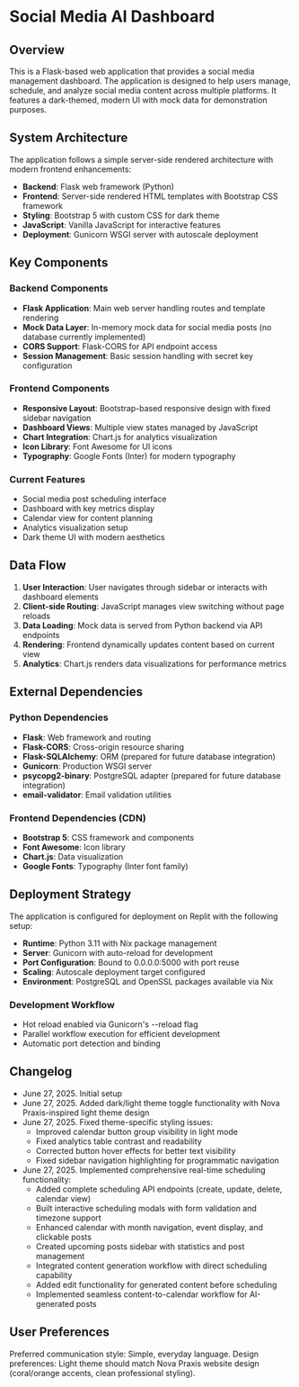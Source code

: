 # Social Media AI Dashboard

## Overview

This is a Flask-based web application that provides a social media management dashboard. The application is designed to help users manage, schedule, and analyze social media content across multiple platforms. It features a dark-themed, modern UI with mock data for demonstration purposes.

## System Architecture

The application follows a simple server-side rendered architecture with modern frontend enhancements:

- **Backend**: Flask web framework (Python)
- **Frontend**: Server-side rendered HTML templates with Bootstrap CSS framework
- **Styling**: Bootstrap 5 with custom CSS for dark theme
- **JavaScript**: Vanilla JavaScript for interactive features
- **Deployment**: Gunicorn WSGI server with autoscale deployment

## Key Components

### Backend Components
- **Flask Application**: Main web server handling routes and template rendering
- **Mock Data Layer**: In-memory mock data for social media posts (no database currently implemented)
- **CORS Support**: Flask-CORS for API endpoint access
- **Session Management**: Basic session handling with secret key configuration

### Frontend Components
- **Responsive Layout**: Bootstrap-based responsive design with fixed sidebar navigation
- **Dashboard Views**: Multiple view states managed by JavaScript
- **Chart Integration**: Chart.js for analytics visualization
- **Icon Library**: Font Awesome for UI icons
- **Typography**: Google Fonts (Inter) for modern typography

### Current Features
- Social media post scheduling interface
- Dashboard with key metrics display
- Calendar view for content planning
- Analytics visualization setup
- Dark theme UI with modern aesthetics

## Data Flow

1. **User Interaction**: User navigates through sidebar or interacts with dashboard elements
2. **Client-side Routing**: JavaScript manages view switching without page reloads
3. **Data Loading**: Mock data is served from Python backend via API endpoints
4. **Rendering**: Frontend dynamically updates content based on current view
5. **Analytics**: Chart.js renders data visualizations for performance metrics

## External Dependencies

### Python Dependencies
- **Flask**: Web framework and routing
- **Flask-CORS**: Cross-origin resource sharing
- **Flask-SQLAlchemy**: ORM (prepared for future database integration)
- **Gunicorn**: Production WSGI server
- **psycopg2-binary**: PostgreSQL adapter (prepared for future database integration)
- **email-validator**: Email validation utilities

### Frontend Dependencies (CDN)
- **Bootstrap 5**: CSS framework and components
- **Font Awesome**: Icon library
- **Chart.js**: Data visualization
- **Google Fonts**: Typography (Inter font family)

## Deployment Strategy

The application is configured for deployment on Replit with the following setup:

- **Runtime**: Python 3.11 with Nix package management
- **Server**: Gunicorn with auto-reload for development
- **Port Configuration**: Bound to 0.0.0.0:5000 with port reuse
- **Scaling**: Autoscale deployment target configured
- **Environment**: PostgreSQL and OpenSSL packages available via Nix

### Development Workflow
- Hot reload enabled via Gunicorn's --reload flag
- Parallel workflow execution for efficient development
- Automatic port detection and binding

## Changelog

- June 27, 2025. Initial setup
- June 27, 2025. Added dark/light theme toggle functionality with Nova Praxis-inspired light theme design
- June 27, 2025. Fixed theme-specific styling issues:
  - Improved calendar button group visibility in light mode
  - Fixed analytics table contrast and readability
  - Corrected button hover effects for better text visibility
  - Fixed sidebar navigation highlighting for programmatic navigation
- June 27, 2025. Implemented comprehensive real-time scheduling functionality:
  - Added complete scheduling API endpoints (create, update, delete, calendar view)
  - Built interactive scheduling modals with form validation and timezone support
  - Enhanced calendar with month navigation, event display, and clickable posts
  - Created upcoming posts sidebar with statistics and post management
  - Integrated content generation workflow with direct scheduling capability
  - Added edit functionality for generated content before scheduling
  - Implemented seamless content-to-calendar workflow for AI-generated posts

## User Preferences

Preferred communication style: Simple, everyday language.
Design preferences: Light theme should match Nova Praxis website design (coral/orange accents, clean professional styling).